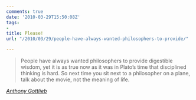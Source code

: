 ```yaml
---
comments: true
date: '2010-03-29T15:50:08Z'
tags:
- 
title: Please!
url: "/2010/03/29/people-have-always-wanted-philosophers-to-provide/"

---
```

<blockquote class="big">People have always wanted philosophers to provide digestible wisdom, yet it is as true now as it was in Plato’s time that disciplined thinking is hard. So next time you sit next to a philosopher on a plane, talk about the movie, not the meaning of life.</blockquote>

<cite class="big"><a href="http://www.moreintelligentlife.com/content/ideas/anthony-gottlieb/what-do-philosophers-believe">Anthony Gottlieb</a></cite>





